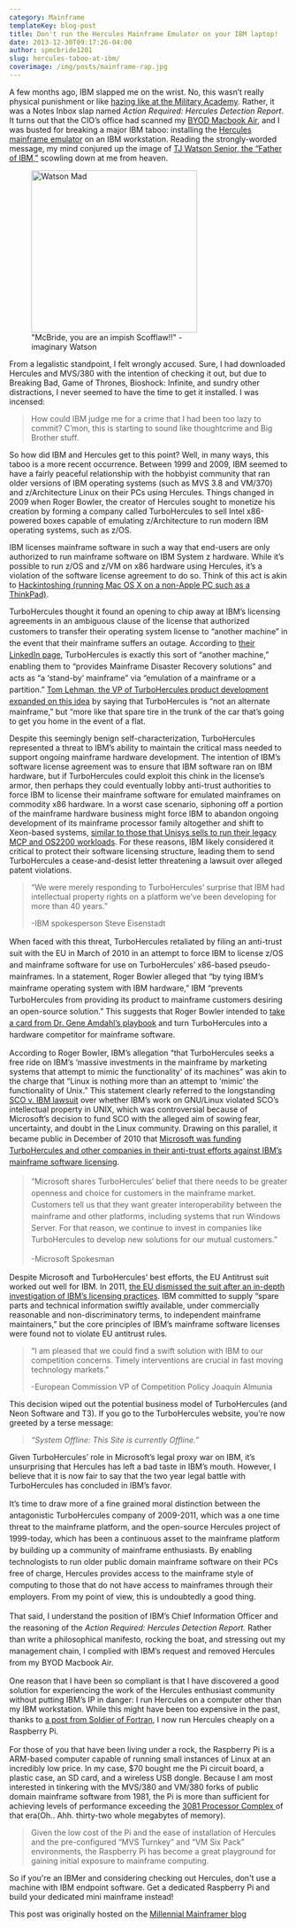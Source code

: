 ```yaml
---
category: Mainframe
templateKey: blog-post
title: Don't run the Hercules Mainframe Emulator on your IBM laptop!
date: 2013-12-30T09:17:26-04:00
author: spmcbride1201
slug: hercules-taboo-at-ibm/
coverimage: /img/posts/mainframe-rap.jpg
---
```


A few months ago, IBM slapped me on the wrist. No, this wasn&#8217;t really physical punishment or like <a title="Protect your Nuts: Hazing and Mainframes at West Point" href="/mainframes-at-west-point/" target="_blank">hazing like at the Military Academy</a>. Rather, it was a Notes Inbox slap named <em>Action Required: Hercules Detection Report</em>. It turns out that the CIO&#8217;s office had scanned my <a href="https://web.archive.org/web/20190417024137/http://macdailynews.com/2012/02/03/outside-of-apple-ibm-may-be-the-largest-apple-deployment-in-the-world/" target="_blank">BYOD Macbook Air</a>, and I was busted for breaking a major IBM taboo: installing the <a href="https://web.archive.org/web/20190417024137/http://en.wikipedia.org/wiki/Hercules_emulator" target="_blank">Hercules mainframe emulator</a> on an IBM workstation. Reading the strongly-worded message, my mind conjured up the image of <a href="https://web.archive.org/web/20190417024137/http://en.wikipedia.org/wiki/Thomas_J._Watson" target="_blank">TJ Watson Senior, the &#8220;Father of IBM,&#8221;</a> scowling down at me from heaven.

<figure id="attachment_892" class="wp-caption thumbnail alignnone" style="width: 300px;">
    <img class="size-full wp-image-892" alt="Watson Mad" src="/img/posts/Watson-Mad.gif" width="300" height="293"/>
    <figcaption class="wp-caption-text">"McBride, you are an impish Scofflaw!!" -imaginary Watson</figcaption>
</figure>

From a legalistic standpoint, I felt wrongly accused. Sure, I had downloaded Hercules and MVS/380 with the intention of checking it out, but due to Breaking Bad, Game of Thrones, Bioshock: Infinite, and sundry other distractions, I never seemed to have the time to get it installed. I was incensed:

<blockquote><p>How could IBM judge me for a crime that I had been too lazy to commit? C&#8217;mon, this is starting to sound like thoughtcrime and Big Brother stuff.</p></blockquote>

So how did IBM and Hercules get to this point? Well, in many ways, this taboo is a more recent occurrence. Between 1999 and 2009, IBM seemed to have a fairly peaceful relationship with the hobbyist community that ran older versions of IBM operating systems (such as MVS 3.8 and VM/370) and z/Architecture Linux on their PCs using Hercules. Things changed in 2009 when Roger Bowler, the creator of Hercules sought to monetize his creation by forming a company called TurboHercules to sell Intel x86-powered boxes capable of emulating z/Architecture to run modern IBM operating systems, such as z/OS.

IBM licenses mainframe software in such a way that end-users are only authorized to run mainframe software on IBM System z hardware. While it&#8217;s possible to run z/OS and z/VM on x86 hardware using Hercules, it&#8217;s a violation of the software license agreement to do so. Think of this act is akin to <a href="https://web.archive.org/web/20190417024137/http://www.tonymacx86.com/home.php" target="_blank">Hackintoshing (running Mac OS X on a non-Apple PC such as a ThinkPad)</a>.

TurboHercules thought it found an opening to chip away at IBM&#8217;s licensing agreements in an ambiguous clause of the license that authorized <span style="line-height: 1.5;">customers to transfer their operating system license to &#8220;another machine&#8221; in the event that their mainframe suffers an outage. According to <a href="https://web.archive.org/web/20190417024137/http://www.linkedin.com/company/491383?trk=prof-exp-company-name" target="_blank">their LinkedIn page</a>, </span><span style="line-height: 1.5;">TurboHercules is exactly this sort of &#8220;another machine,&#8221; enabling them to &#8220;provides Mainframe Disaster Recovery solutions&#8221; and acts as &#8220;a &#8216;stand-by&#8217; mainframe&#8221; via &#8220;emulation of a mainframe or a partition.&#8221; <a href="https://web.archive.org/web/20190417024137/https://blogs.oracle.com/jsavit/entry/hercules_goes_commercial" target="_blank">Tom Lehman, the VP of TurboHercules product development expanded on this idea</a> by saying that TurboHercules is &#8220;</span>not an alternate mainframe,&#8221; but &#8220;more like that spare tire in the trunk of the car that&#8217;s going to get you home in the event of a flat.

<p>Despite this seemingly benign self-characterization, TurboHercules represented a threat to IBM&#8217;s ability to maintain the critical mass needed to support ongoing mainframe hardware development. The intention of IBM&#8217;s software license agreement was to ensure that IBM software ran on IBM hardware, but if TurboHercules could exploit this chink in the license&#8217;s armor, then perhaps they could eventually lobby anti-trust authorities to force IBM to license their mainframe software for emulated mainframes on commodity x86 hardware. In a worst case scenario, siphoning off a portion of the mainframe hardware business might force IBM to abandon ongoing development of its mainframe processor family altogether and shift to Xeon-based systems, <a href="https://web.archive.org/web/20190417024137/http://www.theregister.co.uk/2010/10/19/unisys_xeon_mainframes/" target="_blank">similar to those that Unisys sells to run their legacy MCP and OS2200 workloads</a>. For these reasons, IBM likely considered it critical to protect their software licensing structure, leading them to send TurboHercules a cease-and-desist letter threatening a lawsuit over alleged patent violations.</p>
<blockquote><p>&#8220;We were merely responding to TurboHercules&#8217; surprise that IBM had intellectual property rights on a platform we&#8217;ve been developing for more than 40 years.&#8221;</p>
<p>-IBM spokesperson Steve Eisenstadt</p></blockquote>
<p>When faced with this threat, TurboHercules retaliated by filing <span style="line-height: 1.5;">an anti-trust suit with the EU in March of 2010 in an attempt to force IBM to license z/OS and mainframe software for use on TurboHercules&#8217; x86-based pseudo-mainframes. </span><span style="line-height: 1.5;">In a statement, Roger Bowler alleged that &#8220;by tying IBM&#8217;s mainframe operating system with IBM hardware,&#8221; IBM &#8220;prevents TurboHercules from providing its product to mainframe customers desiring an open-source solution.&#8221; This suggests that Roger Bowler </span>intended<span style="line-height: 1.5;"> to <a href="https://web.archive.org/web/20190417024137/http://en.wikipedia.org/wiki/Amdahl_Corporation" target="_blank">take a card from Dr. Gene Amdahl&#8217;s playbook</a> and turn TurboHercules into a hardware competitor for </span>mainframe<span style="line-height: 1.5;"> software.</span></p>
<p>According to Roger Bowler, IBM&#8217;s allegation &#8220;that TurboHercules seeks a free ride on IBM’s ‘massive investments in the mainframe by marketing systems that attempt to mimic the functionality’ of its machines&#8221; was akin to the charge that &#8220;Linux is nothing more than an attempt to ‘mimic’ the functionality of Unix.&#8221; This statement clearly referred to the longstanding <a href="https://web.archive.org/web/20190417024137/http://en.wikipedia.org/wiki/SCO_v._IBM">SCO v. IBM lawsuit</a> over whether IBM&#8217;s work on GNU/Linux violated SCO&#8217;s intellectual property in UNIX, which was controversial because of Microsoft&#8217;s decision to fund SCO with the alleged aim of sowing  fear, uncertainty, and doubt in the Linux community. Drawing on this parallel, it became public in <span style="line-height: 1.5;">December of 2010 that <a href="https://web.archive.org/web/20190417024137/http://www.pcworld.com/article/212153/microsoft_quietly_invests_in_ibm_emulator_turbohercules.html" target="_blank">Microsoft was funding TurboHercules and other companies in their anti-trust efforts against IBM&#8217;s mainframe software licensing</a>.</span></p>
<blockquote><p><span style="line-height: 1.5;">&#8220;Microsoft shares TurboHercules&#8217; belief that there needs to be greater openness and choice for customers in the mainframe market. Customers tell us that they want greater interoperability between the mainframe and other platforms, including systems that run Windows Server. For that reason, we continue to invest in companies like TurboHercules to develop new solutions for our mutual customers.&#8221; </span></p>
<p><span style="line-height: 1.5;">-Microsoft Spokesman</span></p></blockquote>
<p>Despite Microsoft and TurboHercules&#8217; best efforts,  the EU Antitrust suit worked out well for IBM. In 2011, <a href="https://web.archive.org/web/20190417024137/http://europa.eu/rapid/press-release_IP-11-1539_en.htm?locale=en" target="_blank">the EU dismissed the suit after an in-depth investigation of IBM&#8217;s licensing practices</a>. IBM committed to supply &#8220;spare parts and technical information swiftly available, under commercially reasonable and non-discriminatory terms, to independent mainframe maintainers,&#8221; but the core principles of IBM&#8217;s mainframe software licenses were found not to violate EU antitrust rules.</p>
<blockquote><p>&#8220;I am pleased that we could find a swift solution with IBM to our competition concerns. Timely interventions are crucial in fast moving technology markets.&#8221;</p>
<p>-European Commission VP of Competition Policy Joaquín Almunia</p></blockquote>
<p>This decision wiped out the potential business model of TurboHercules (and Neon Software and T3). If you go to the TurboHercules website, you&#8217;re now greeted by a terse message:</p>
<blockquote><p><em>&#8220;System Offline: This Site is currently Offline.&#8221;</em></p></blockquote>
<p>Given TurboHercules&#8217; role in Microsoft&#8217;s legal proxy war on IBM, it&#8217;s unsurprising that Hercules has left a bad taste in IBM&#8217;s mouth. However, I believe that it is now fair to say that the two year legal battle with TurboHercules has concluded in IBM&#8217;s favor.</p>
<p><span style="line-height: 1.5;">It&#8217;s time to draw more of a fine grained moral distinction between the antagonistic TurboHercules company of 2009-2011, which was a one time threat to the mainframe platform, and the open-source Hercules project of 1999-today, which has been a continuous asset to the mainframe platform by building up a community of mainframe enthusiasts. </span><span style="line-height: 1.5;">By enabling technologists to run older public domain mainframe software on their PCs free of charge, Hercules provides access to the mainframe style of computing to those that do not have access to mainframes through their employers. From my point of view, this is undoubtedly a good thing.</span></p>
<p>That said, I understand the position of <span style="line-height: 1.5;">IBM&#8217;s Chief Information Officer and the reasoning of the <em>Action Required: Hercules Detection Report.</em> Rather than write a philosophical manifesto</span><span style="line-height: 1.5;">, rocking the boat, and stressing out my management chain, I complied with IBM&#8217;s request and removed Hercules from my BYOD Macbook Air.</span></p>
<p>One reason that I have been so compliant is that I have discovered a good solution for experiencing the work of the Hercules enthusiast community without putting IBM&#8217;s IP in danger: I run Hercules on a computer other than my IBM workstation. While this might have been too expensive in the past, thanks<span style="line-height: 1.5;"> to </span><a style="line-height: 1.5;" href="https://web.archive.org/web/20190417024137/http://mainframed767.tumblr.com/post/41201454530/a-mainframe-on-your-raspberry-pi" target="_blank">a post from Soldier of Fortran</a><span style="line-height: 1.5;">, I now run Hercules cheaply on a Raspberry Pi.</span></p>
<p>For those of you that have been living under a rock, the Raspberry Pi is a ARM-based computer capable of running small instances of Linux at an incredibly low price. In my case, $70 bought me the Pi circuit board, a plastic case, an SD card, and a wireless USB dongle. Because I am most interested in tinkering with the MVS/380 and VM/380 forks of public domain mainframe software from 1981, the Pi is more than sufficient for achieving levels of performance exceeding the <a href="https://web.archive.org/web/20190417024137/http://www-03.ibm.com/ibm/history/exhibits/mainframe/mainframe_PP3081.html">3081 Processor Complex </a>of that era(Oh.. Ahh. thirty-two whole megabytes of memory).</p>
<blockquote><p>Given the low cost of the Pi and the ease of installation of Hercules and the pre-configured &#8220;MVS Turnkey&#8221; and &#8220;VM Six Pack&#8221; environments, the Raspberry Pi has become a great playground for gaining initial exposure to mainframe computing.</p></blockquote>

So if you're an IBMer and considering checking out Hercules, don't use a machine with IBM endpoint software. Get a dedicated Raspberry Pi and build your dedicated mini mainframe instead!

This post was originally hosted on the [Millennial Mainframer blog](https://web.archive.org/web/20190417024137/http://millennialmainframer.com/2013/12/hercules/)
